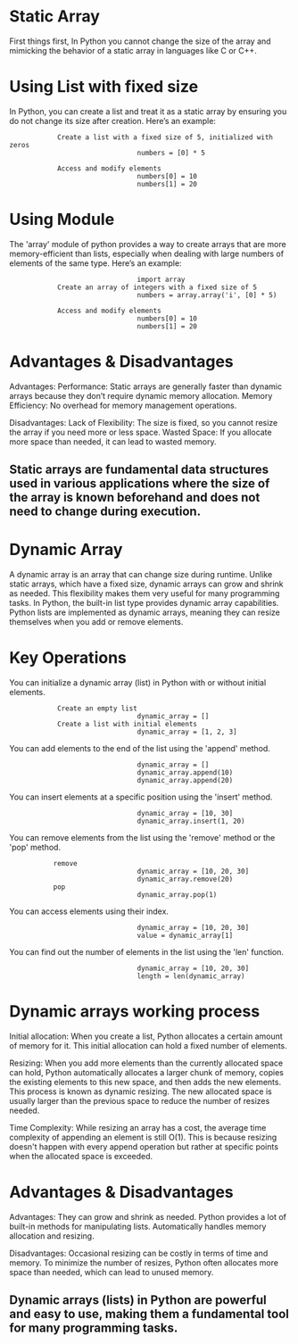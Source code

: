 # Static Array

First things first, In Python you cannot change the size of the array and mimicking the behavior of a static array in languages like C or C++. 

# Using List with fixed size

In Python, you can create a list and treat it as a static array by ensuring you do not change its size after creation. Here’s an example:

                Create a list with a fixed size of 5, initialized with zeros
                                    numbers = [0] * 5

                Access and modify elements
                                    numbers[0] = 10
                                    numbers[1] = 20

# Using Module  

The 'array' module of python provides a way to create arrays that are more memory-efficient than lists, especially when dealing with large numbers of elements of the same type. Here’s an example:

                                    import array
                Create an array of integers with a fixed size of 5
                                    numbers = array.array('i', [0] * 5)
                
                Access and modify elements
                                    numbers[0] = 10
                                    numbers[1] = 20

# Advantages & Disadvantages

Advantages:
    Performance: Static arrays are generally faster than dynamic arrays because they don’t require dynamic  memory allocation.
    Memory Efficiency: No overhead for memory management operations.

Disadvantages:
    Lack of Flexibility: The size is fixed, so you cannot resize the array if you need more or less space.
    Wasted Space: If you allocate more space than needed, it can lead to wasted memory.

## Static arrays are fundamental data structures used in various applications where the size of the array is known beforehand and does not need to change during execution.

#####

# Dynamic Array

A dynamic array is an array that can change size during runtime. Unlike static arrays, which have a fixed size, dynamic arrays can grow and shrink as needed. This flexibility makes them very useful for many programming tasks. In Python, the built-in list type provides dynamic array capabilities. Python lists are implemented as dynamic arrays, meaning they can resize themselves when you add or remove elements.

# Key Operations

You can initialize a dynamic array (list) in Python with or without initial elements.

                Create an empty list
                                    dynamic_array = []
                Create a list with initial elements
                                    dynamic_array = [1, 2, 3]                    

You can add elements to the end of the list using the 'append' method.

                                    dynamic_array = []
                                    dynamic_array.append(10)
                                    dynamic_array.append(20)

You can insert elements at a specific position using the 'insert' method.

                                    dynamic_array = [10, 30]
                                    dynamic_array.insert(1, 20)

You can remove elements from the list using the 'remove' method or the 'pop' method.

               remove
                                    dynamic_array = [10, 20, 30]
                                    dynamic_array.remove(20)
               pop      
                                    dynamic_array.pop(1)

You can access elements using their index.

                                    dynamic_array = [10, 20, 30]
                                    value = dynamic_array[1]

You can find out the number of elements in the list using the 'len' function.

                                    dynamic_array = [10, 20, 30]
                                    length = len(dynamic_array)

# Dynamic arrays working process

Initial allocation: 
    When you create a list, Python allocates a certain amount of memory for it. This initial allocation can hold a fixed number of elements.

Resizing:
    When you add more elements than the currently allocated space can hold, Python automatically allocates a larger chunk of memory, copies the existing elements to this new space, and then adds the new elements. This process is known as dynamic resizing. The new allocated space is usually larger than the previous space to reduce the number of resizes needed.

Time Complexity:
    While resizing an array has a cost, the average time complexity of appending an element is still O(1). This is because resizing doesn't happen with every append operation but rather at specific points when the allocated space is exceeded.

# Advantages & Disadvantages

Advantages:
    They can grow and shrink as needed.
    Python provides a lot of built-in methods for manipulating lists.
    Automatically handles memory allocation and resizing.

Disadvantages:
    Occasional resizing can be costly in terms of time and memory.
    To minimize the number of resizes, Python often allocates more space than needed, which can lead to unused memory.

## Dynamic arrays (lists) in Python are powerful and easy to use, making them a fundamental tool for many programming tasks.